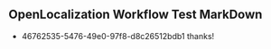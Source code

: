 ## OpenLocalization Workflow Test MarkDown
* 46762535-5476-49e0-97f8-d8c26512bdb1 thanks!

<!--HONumber=Jul16_HO4-->


